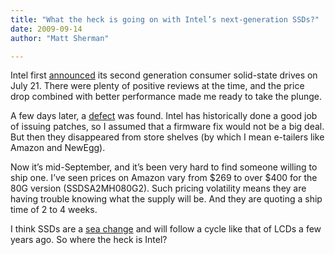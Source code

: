 ```yaml
---
title: "What the heck is going on with Intel’s next-generation SSDs?"
date: 2009-09-14
author: "Matt Sherman"

---
```


Intel first [announced](http://www.intel.com/pressroom/archive/releases/20090721comp.htm) its second generation consumer solid-state drives on July 21. There were plenty of positive reviews at the time, and the price drop combined with better performance made me ready to take the plunge.

A few days later, a [defect](http://www.engadget.com/2009/07/27/bios-password-snag-subdues-intels-34mn-x25-m-g2-launch-party/) was found. Intel has historically done a good job of issuing patches, so I assumed that a firmware fix would not be a big deal. But then they disappeared from store shelves (by which I mean e-tailers like Amazon and NewEgg).

Now it’s mid-September, and it’s been very hard to find someone willing to ship one. I’ve seen prices on Amazon vary from $269 to over $400 for the 80G version (SSDSA2MH080G2). Such pricing volatility means they are having trouble knowing what the supply will be. And they are quoting a ship time of 2 to 4 weeks.

I think SSDs are a [sea change](/blog/post/Whats-the-word.aspx) and will follow a cycle like that of LCDs a few years ago. So where the heck is Intel?
